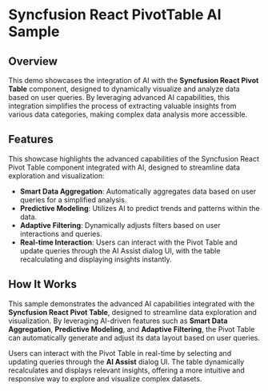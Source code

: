 # Syncfusion React PivotTable AI Sample

## Overview

This demo showcases the integration of AI with the **Syncfusion React Pivot Table** component, designed to dynamically visualize and analyze data based on user queries. By leveraging advanced AI capabilities, this integration simplifies the process of extracting valuable insights from various data categories, making complex data analysis more accessible.

## Features

This showcase highlights the advanced capabilities of the Syncfusion React Pivot Table component integrated with AI, designed to streamline data exploration and visualization:

- **Smart Data Aggregation**: Automatically aggregates data based on user queries for a simplified analysis.
- **Predictive Modeling**: Utilizes AI to predict trends and patterns within the data.
- **Adaptive Filtering**: Dynamically adjusts filters based on user interactions and queries.
- **Real-time Interaction**: Users can interact with the Pivot Table and update queries through the AI Assist dialog UI, with the table recalculating and displaying insights instantly.

## How It Works

This sample demonstrates the advanced AI capabilities integrated with the **Syncfusion React Pivot Table**, designed to streamline data exploration and visualization. By leveraging AI-driven features such as **Smart Data Aggregation**, **Predictive Modeling**, and **Adaptive Filtering**, the Pivot Table can automatically generate and adjust its data layout based on user queries.

Users can interact with the Pivot Table in real-time by selecting and updating queries through the **AI Assist** dialog UI. The table dynamically recalculates and displays relevant insights, offering a more intuitive and responsive way to explore and visualize complex datasets.


